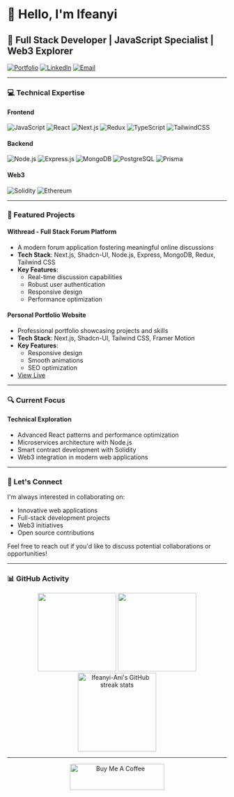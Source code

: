 # 👋 Hello, I'm Ifeanyi

## 🚀 Full Stack Developer | JavaScript Specialist | Web3 Explorer

[![Portfolio](https://img.shields.io/badge/Portfolio-00A98F?style=for-the-badge&logo=About.me&logoColor=white)](https://ifeanyi-pi.vercel.app/)
[![LinkedIn](https://img.shields.io/badge/LinkedIn-0077B5?style=for-the-badge&logo=linkedin&logoColor=white)](https://www.linkedin.com/in/ifeanyi-ani-997520246/)
[![Email](https://img.shields.io/badge/Email-D14836?style=for-the-badge&logo=gmail&logoColor=white)](mailto:ifeanyiani155@gmail.com)


---

### 💻 Technical Expertise

#### Frontend
![JavaScript](https://img.shields.io/badge/JavaScript-F7DF1E?style=for-the-badge&logo=javascript&logoColor=black)
![React](https://img.shields.io/badge/React-20232A?style=for-the-badge&logo=react&logoColor=61DAFB)
![Next.js](https://img.shields.io/badge/Next.js-000000?style=for-the-badge&logo=next.js&logoColor=white)
![Redux](https://img.shields.io/badge/Redux-593D88?style=for-the-badge&logo=redux&logoColor=white)
![TypeScript](https://img.shields.io/badge/TypeScript-007ACC?style=for-the-badge&logo=typescript&logoColor=white)
![TailwindCSS](https://img.shields.io/badge/Tailwind_CSS-38B2AC?style=for-the-badge&logo=tailwind-css&logoColor=white)

#### Backend
![Node.js](https://img.shields.io/badge/Node.js-43853D?style=for-the-badge&logo=node.js&logoColor=white)
![Express.js](https://img.shields.io/badge/Express.js-404D59?style=for-the-badge)
![MongoDB](https://img.shields.io/badge/MongoDB-4EA94B?style=for-the-badge&logo=mongodb&logoColor=white)
![PostgreSQL](https://img.shields.io/badge/PostgreSQL-316192?style=for-the-badge&logo=postgresql&logoColor=white)
![Prisma](https://img.shields.io/badge/Prisma-3982CE?style=for-the-badge&logo=Prisma&logoColor=white)

#### Web3
![Solidity](https://img.shields.io/badge/Solidity-363636?style=for-the-badge&logo=solidity&logoColor=white)
![Ethereum](https://img.shields.io/badge/Ethereum-3C3C3D?style=for-the-badge&logo=Ethereum&logoColor=white)

---

### 🌟 Featured Projects

#### Withread - Full Stack Forum Platform
- A modern forum application fostering meaningful online discussions
- **Tech Stack**: Next.js, Shadcn-UI, Node.js, Express, MongoDB, Redux, Tailwind CSS
- **Key Features**: 
  - Real-time discussion capabilities
  - Robust user authentication
  - Responsive design
  - Performance optimization


#### Personal Portfolio Website
- Professional portfolio showcasing projects and skills
- **Tech Stack**: Next.js, Shadcn-UI, Tailwind CSS, Framer Motion
- **Key Features**:
  - Responsive design
  - Smooth animations
  - SEO optimization
- [View Live](https://ifeanyi-pi.vercel.app/)

---

### 🔍 Current Focus

#### Technical Exploration
- Advanced React patterns and performance optimization
- Microservices architecture with Node.js
- Smart contract development with Solidity
- Web3 integration in modern web applications

---

### 🤝 Let's Connect

I'm always interested in collaborating on:
- Innovative web applications
- Full-stack development projects
- Web3 initiatives
- Open source contributions

Feel free to reach out if you'd like to discuss potential collaborations or opportunities!

---

### 📊 GitHub Activity

<div align="center">
  <img height="180em" src="https://github-readme-stats.vercel.app/api?username=Ifeanyi-Ani&show_icons=true&theme=dark&include_all_commits=true&count_private=true"/>
  <img height="180em" src="https://github-readme-stats.vercel.app/api/top-langs/?username=Ifeanyi-Ani&layout=compact&langs_count=8&theme=dark"/>
  <img height="180em" src="https://github-readme-streak-stats.herokuapp.com/?user=Ifeanyi-Ani&theme=dark" alt="Ifeanyi-Ani's GitHub streak stats"/>
</div>

---

<div align="center">
  <a href='https://www.buymeacoffee.com/ifeanyi_ani' target='_blank'>
    <img src='https://cdn.buymeacoffee.com/buttons/v2/default-yellow.png' alt='Buy Me A Coffee' style='height: 60px !important;width: 217px !important;' >
  </a>
</div>
